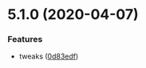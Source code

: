 # 5.1.0 (2020-04-07)


### Features

* tweaks ([0d83edf](https://github.com/phandcock/grampsview/commit/0d83edf86aa0438977b4dda8b8b1afafac15a30f))



